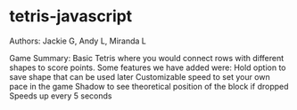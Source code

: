 # tetris-javascript
Authors: Jackie G, Andy L, Miranda L

Game Summary: Basic Tetris where you would connect rows with different shapes to score points. Some features we have added were: 
Hold option to save shape that can be used later
Customizable speed to set your own pace in the game
Shadow to see theoretical position of the block if dropped
Speeds up every 5 seconds
